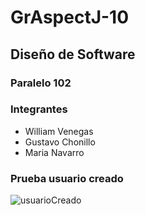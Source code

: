 # GrAspectJ-10

## Diseño de Software
### Paralelo 102
### Integrantes

- William Venegas
- Gustavo Chonillo
- Maria Navarro

### Prueba usuario creado
![usuarioCreado](https://user-images.githubusercontent.com/66789796/85157025-80edff00-b220-11ea-8cde-3621032d169f.png)
